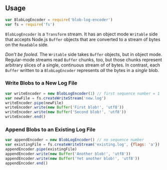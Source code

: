 ## Usage

```javascript
var BlobLogEncoder = require('blob-log-encoder')
var fs = require('fs')
```

`BlobLogEncoder` is a `Transform` stream.  It has an object mode
`Writable` side that accepts Node.js `Buffer` objects that are
converted to a stream of bytes on the `Readable` side.

_Don't be fooled._ The `Writable` side takes `Buffer` objects, but
in object mode.  Regular-mode streams read `Buffer` chunks, too, but
those chunks represent arbitrary slices of a single, continuous stream
of of bytes.  In contrast, each `Buffer` written to a `BlobLogEncoder`
represents _all_ the bytes in a _single_ blob.

### Write Blobs to a New Log File

```javascript
var writeEncoder = new BlobLogEncoder(1) // first sequence number = 1
var newFile = fs.createWriteStream('new.log')
writeEncoder.pipe(newFile)
writeEncoder.write(new Buffer('First blob!', 'utf8'))
writeEncoder.write(new Buffer('Second blob!', 'utf8'))
writeEncoder.end()
```

### Append Blobs to an Existing Log File

```javascript
var appendEncoder = new BlobLogEncoder() // no sequence number
var existingFile = fs.createWriteStream('existing.log', {flags: 'a'})
appendEncoder.pipe(existingFile)
appendEncoder.write(new Buffer('Another blob!', 'utf8'))
appendEncoder.write(new Buffer('Yet another blob!', 'utf8'))
appendEncoder.end()
```

